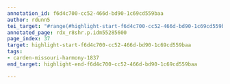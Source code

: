 ```yaml
---
annotation_id: f6d4c700-cc52-466d-bd90-1c69cd559baa
author: rdunn5
tei_target: "#range(#highlight-start-f6d4c700-cc52-466d-bd90-1c69cd559baa, #highlight-end-f6d4c700-cc52-466d-bd90-1c69cd559baa)"
annotated_page: rdx_r8shr.p.idm55285600
page_index: 37
target: highlight-start-f6d4c700-cc52-466d-bd90-1c69cd559baa
tags:
- carden-missouri-harmony-1837
end_target: highlight-end-f6d4c700-cc52-466d-bd90-1c69cd559baa

---
```

